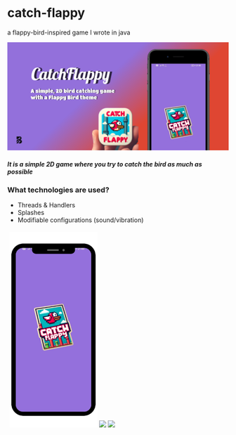 # catch-flappy

a flappy-bird-inspired game I wrote in java

![asd](https://github.com/bugrahankaramollaoglu/catch-flappy/blob/main/graphics/catch_flappy_header.png)

##### It is a simple 2D game where you try to catch the bird as much as possible

### What technologies are used?
* Threads & Handlers
* Splashes
* Modifiable configurations (sound/vibration)

<div style="display: flex;">
  <div style="flex: 50%; padding: 5px;">
    <img src="https://github.com/bugrahankaramollaoglu/catch-flappy/blob/main/graphics/11.png" width="200" />
    <img src="https://github.com/bugrahankaramollaoglu/SentenSearch/blob/main/graphics/2.png" width="200" />
    <img src="https://github.com/bugrahankaramollaoglu/SentenSearch/blob/main/graphics/3.png" width="200" />

</div>

